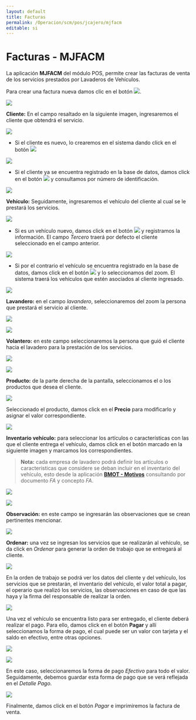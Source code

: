 ```yaml
---
layout: default
title: Facturas
permalink: /Operacion/scm/pos/jcajero/mjfacm
editable: si
---
```


# Facturas - MJFACM

La aplicación **MJFACM** del módulo POS, permite crear las facturas de venta de los servicios prestados por Lavaderos de Vehículos.  

Para crear una factura nueva damos clic en el botón ![](nueva.png).  

![](mjfacm.png)

**Cliente:** En el campo resaltado en la siguiente imagen, ingresaremos el cliente que obtendrá el servicio.  

![](mjfacm3.png)

* Si el cliente es nuevo, lo crearemos en el sistema dando click en el botón ![](mass.png)

![](mjfacm1.png)

* Si el cliente ya se encuentra registrado en la base de datos, damos click en el botón ![](buscar3.png) y consultamos por número de identificación.  

![](mjfacm2.png)

**Vehículo:** Seguidamente, ingresaremos el vehículo del cliente al cual se le prestará los servicios.  

![](mjfacm4.png)

* Si es un vehículo nuevo, damos click en el botón ![](mass.png) y registramos la información. El campo _Tercero_ traerá por defecto el cliente seleccionado en el campo anterior.  

![](mjfacm5.png)

* Si por el contrario el vehículo se encuentra registrado en la base de datos, damos click en el botón ![](buscar3.png) y lo seleccionamos del zoom. El sistema traerá los vehículos que estén asociados al cliente ingresado.  

![](mjfacm6.png)

**Lavandero:** en el campo _lavandero_, seleccionaremos del zoom la persona que prestará el servicio al cliente.  

![](mjfacm7.png)

![](mjfacm8.png)

**Volantero:** en este campo seleccionaremos la persona que guió el cliente hacia el lavadero para la prestación de los servicios.  

![](mjfacm9.png)

![](mjfacm10.png)

**Producto:** de la parte derecha de la pantalla, seleccionamos el o los productos que desea el cliente. 

![](mjfacm11.png)

Seleccionado el producto, damos click en el **Precio** para modificarlo y asignar el valor correspondiente.  

![](mjfacm12.png)

**Inventario vehículo:** para seleccionar los artículos o características con las que el cliente entrega el vehículo, damos click en el botón marcado en la siguiente imagen y marcamos los correspondientes.  

>**Nota:** cada empresa de lavadero podrá definir los artículos o caracteristicas que considere se deban incluir en el inventario del vehículo, esto desde la aplicación [**BMOT - Motivos**](http://docs.oasiscom.com/Operacion/common/bsistema/bmot) consultando por documento _FA_ y concepto _FA_.  

![](mjfacm13.png)

![](mjfacm14.png)

**Observación:** en este campo se ingresarán las observaciones que se crean pertinentes mencionar.  

![](mjfacm15.png)

**Ordenar:** una vez se ingresan los servicios que se realizarán al vehículo, se da click en _Ordenar_ para generar la orden de trabajo que se entregará al cliente.  

![](mjfacm16.png)

En la orden de trabajo se podrá ver los datos del cliente y del vehículo, los servicios que se prestarán, el inventario del vehículo, el valor total a pagar, el operario que realizó los servicios, las observaciones en caso de que las haya y la firma del responsable de realizar la orden.  

![](mjfacm17.png)

Una vez el vehículo se encuentra listo para ser entregado, el cliente deberá realizar el pago. Para ello, damos click en el botón **Pagar** y allí seleccionamos la forma de pago, el cual puede ser un valor con tarjeta y el saldo en efectivo, entre otras opciones.  

![](mjfacm18.png)

![](mjfacm19.png)

En este caso, seleccionaremos la forma de pago _Efectivo_ para todo el valor. Seguidamente, debemos guardar esta forma de pago que se verá reflejada en el _Detalle Pago_.  

![](mjfacm20.png)

Finalmente, damos click en el botón _Pagar_ e imprimiremos la factura de venta.  
